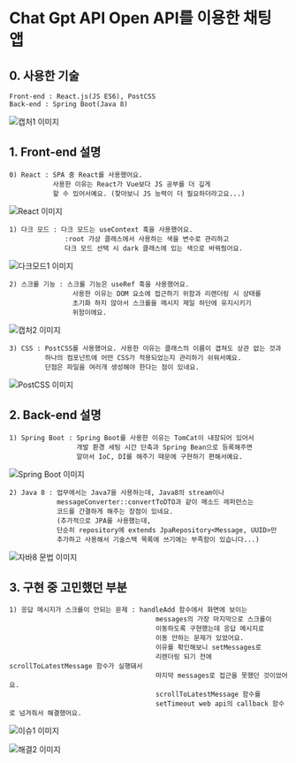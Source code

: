 # Chat Gpt API Open API를 이용한 채팅 앱

## 0. 사용한 기술

    Front-end : React.js(JS ES6), PostCSS
    Back-end : Spring Boot(Java 8)

![캡처1 이미지](./readme-img/캡처.png)


## 1. Front-end 설명

    0) React : SPA 중 React를 사용했어요. 
               사용한 이유는 React가 Vue보다 JS 공부를 더 깊게
               할 수 있어서예요. (찾아보니 JS 능력이 더 필요하더라고요...)

![React 이미지](./readme-img/React_이미지.png)              

    1) 다크 모드 : 다크 모드는 useContext 훅을 사용했어요.
                  :root 가상 클래스에서 사용하는 색을 변수로 관리하고 
                  다크 모드 선택 시 dark 클래스에 있는 색으로 바꿔줬어요. 

![다크모드1 이미지](./readme-img/다크모드1.png)

    2) 스크롤 기능 : 스크롤 기능은 useRef 훅을 사용했어요.
                    사용한 이유는 DOM 요소에 접근하기 위함과 리랜더링 시 상태를 
                    초기화 하지 않아서 스크롤을 메시지 제일 하단에 유지시키기 
                    위함이에요. 

![캡처2 이미지](./readme-img/캡처2.png)

    3) CSS : PostCSS를 사용했어요. 사용한 이유는 클래스의 이름이 겹쳐도 상관 없는 것과
             하나의 컴포넌트에 어떤 CSS가 적용되었는지 관리하기 쉬워서예요.
             단점은 파일을 여러개 생성해야 한다는 점이 있네요.

![PostCSS 이미지](./readme-img/PostCSS.png)

## 2. Back-end 설명

    1) Spring Boot : Spring Boot를 사용한 이유는 TomCat이 내장되어 있어서
                     개발 환경 세팅 시간 단축과 Spring Bean으로 등록해주면 
                     알아서 IoC, DI를 해주기 때문에 구현하기 편해서예요. 
                     
![Spring Boot 이미지](./readme-img/Spring_boot.png)

    2) Java 8 : 업무에서는 Java7을 사용하는데, Java8의 stream이나 
                messageConverter::convertToDTO과 같이 메소드 레퍼런스는 
                코드를 간결하게 해주는 장점이 있네요.
                (추가적으로 JPA를 사용했는데, 
                단순히 repository에 extends JpaRepository<Message, UUID>만 
                추가하고 사용해서 기술스택 목록에 쓰기에는 부족함이 있습니다...)

![자바8 문법 이미지](./readme-img/Java8_문법.png)

## 3. 구현 중 고민했던 부분
    1) 응답 메시지가 스크롤이 안되는 문제 : handleAdd 함수에서 화면에 보이는 
                                         messages의 가장 마지막으로 스크롤이 
                                         이동하도록 구현했는데 응답 메시지로 
                                         이동 안하는 문제가 있었어요.
                                         이유를 확인해보니 setMessages로 
                                         리렌더링 되기 전에 scrollToLatestMessage 함수가 실행돼서 
                                         마지막 messages로 접근을 못했던 것이었어요. 
                                         scrollToLatestMessage 함수를
                                         setTimeout web api의 callback 함수로 넘겨줘서 해결했어요.


![이슈1 이미지](./readme-img/이슈1.png)

![해결2 이미지](./readme-img/해결2.png)



